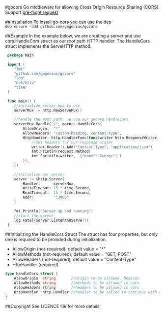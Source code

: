 #gocors
Go middleware for allowing Cross Origin Resource Sharing (CORS). Support [pre-flight request](https://developer.mozilla.org/en-US/docs/Web/HTTP/CORS#Preflighted_requests)

##installation
To install go-cors you can use the dep \
`dep ensure -add github.com/gmgenius/gocors`

##Example
In the example below, we are creating a server and use cors.HandleCors struct as our root path HTTP handler. The HandleCors struct implements the ServeHTTP method.
```go
 package main
 
 import (
 	"fmt"
 	"github.com/gmgenius/gocors"
 	"log"
 	"net/http"
 	"time"
 )
 
 func main() {
 	//initialize server mux to use
 	serverMux := http.NewServeMux()
 
 	//handle the root path. we use our gocors HandleCors
 	serverMux.Handle("/", gocors.HandleCors{
 		AllowOrigin:  "*",
 		AllowHeaders: "custom-heading, content-type",
 		HttpHandler: http.HandlerFunc(func(writer http.ResponseWriter, request *http.Request) {
 			//set headers for our response writer
 			writer.Header().Add("Content-Type", "application/json")
 			fmt.Println(request.Method)
 			fmt.Fprintln(writer, `{"name":"George"}`)
 		}),
 	})
 
 	//initialize our server
 	server := &http.Server{
 		Handler:      serverMux,
 		WriteTimeout: 15 * time.Second,
 		ReadTimeout:  15 * time.Second,
 		Addr:         ":3000",
 	}
 
 	fmt.Println("Server up and running")
 	//start the server
 	log.Fatal(server.ListenAndServe())
 }
```

##Initializing the HandleCors Struct
The struct has four properties, but only one is required to be provided during initialization.
* AllowOrigin (not-required); default value = "*"
* AllowMethods (not-required); default value = "GET, POST"
* AllowHeaders (not-required); default value = "Content-Type"
* HttpHandler (required)

```go
type HandleCors struct {
	AllowOrigin  string       //origin to be allowed. Domains
	AllowMethods string       //methods to be allowed in cors
	AllowHeaders string       //headers to be allowed in cors
	HttpHandler  http.Handler //handler to be called to continue with request processing
}
```

##Copyright
See LICENCE file for more details.

